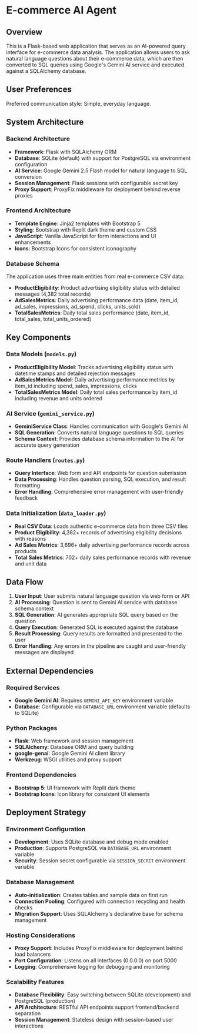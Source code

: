 # E-commerce AI Agent

## Overview

This is a Flask-based web application that serves as an AI-powered query interface for e-commerce data analysis. The application allows users to ask natural language questions about their e-commerce data, which are then converted to SQL queries using Google's Gemini AI service and executed against a SQLAlchemy database.

## User Preferences

Preferred communication style: Simple, everyday language.

## System Architecture

### Backend Architecture
- **Framework**: Flask with SQLAlchemy ORM
- **Database**: SQLite (default) with support for PostgreSQL via environment configuration
- **AI Service**: Google Gemini 2.5 Flash model for natural language to SQL conversion
- **Session Management**: Flask sessions with configurable secret key
- **Proxy Support**: ProxyFix middleware for deployment behind reverse proxies

### Frontend Architecture
- **Template Engine**: Jinja2 templates with Bootstrap 5
- **Styling**: Bootstrap with Replit dark theme and custom CSS
- **JavaScript**: Vanilla JavaScript for form interactions and UI enhancements
- **Icons**: Bootstrap Icons for consistent iconography

### Database Schema
The application uses three main entities from real e-commerce CSV data:
- **ProductEligibility**: Product advertising eligibility status with detailed messages (4,382 total records)
- **AdSalesMetrics**: Daily advertising performance data (date, item_id, ad_sales, impressions, ad_spend, clicks, units_sold)
- **TotalSalesMetrics**: Daily total sales performance (date, item_id, total_sales, total_units_ordered)

## Key Components

### Data Models (`models.py`)
- **ProductEligibility Model**: Tracks advertising eligibility status with datetime stamps and detailed rejection messages
- **AdSalesMetrics Model**: Daily advertising performance metrics by item_id including spend, sales, impressions, clicks
- **TotalSalesMetrics Model**: Daily total sales performance by item_id including revenue and units ordered

### AI Service (`gemini_service.py`)
- **GeminiService Class**: Handles communication with Google's Gemini AI
- **SQL Generation**: Converts natural language questions to SQL queries
- **Schema Context**: Provides database schema information to the AI for accurate query generation

### Route Handlers (`routes.py`)
- **Query Interface**: Web form and API endpoints for question submission
- **Data Processing**: Handles question parsing, SQL execution, and result formatting
- **Error Handling**: Comprehensive error management with user-friendly feedback

### Data Initialization (`data_loader.py`)
- **Real CSV Data**: Loads authentic e-commerce data from three CSV files
- **Product Eligibility**: 4,382+ records of advertising eligibility decisions with reasons
- **Ad Sales Metrics**: 3,696+ daily advertising performance records across products
- **Total Sales Metrics**: 702+ daily sales performance records with revenue and unit data

## Data Flow

1. **User Input**: User submits natural language question via web form or API
2. **AI Processing**: Question is sent to Gemini AI service with database schema context
3. **SQL Generation**: AI generates appropriate SQL query based on the question
4. **Query Execution**: Generated SQL is executed against the database
5. **Result Processing**: Query results are formatted and presented to the user
6. **Error Handling**: Any errors in the pipeline are caught and user-friendly messages are displayed

## External Dependencies

### Required Services
- **Google Gemini AI**: Requires `GEMINI_API_KEY` environment variable
- **Database**: Configurable via `DATABASE_URL` environment variable (defaults to SQLite)

### Python Packages
- **Flask**: Web framework and session management
- **SQLAlchemy**: Database ORM and query building
- **google-genai**: Google Gemini AI client library
- **Werkzeug**: WSGI utilities and proxy support

### Frontend Dependencies
- **Bootstrap 5**: UI framework with Replit dark theme
- **Bootstrap Icons**: Icon library for consistent UI elements

## Deployment Strategy

### Environment Configuration
- **Development**: Uses SQLite database and debug mode enabled
- **Production**: Supports PostgreSQL via `DATABASE_URL` environment variable
- **Security**: Session secret configurable via `SESSION_SECRET` environment variable

### Database Management
- **Auto-initialization**: Creates tables and sample data on first run
- **Connection Pooling**: Configured with connection recycling and health checks
- **Migration Support**: Uses SQLAlchemy's declarative base for schema management

### Hosting Considerations
- **Proxy Support**: Includes ProxyFix middleware for deployment behind load balancers
- **Port Configuration**: Listens on all interfaces (0.0.0.0) on port 5000
- **Logging**: Comprehensive logging for debugging and monitoring

### Scalability Features
- **Database Flexibility**: Easy switching between SQLite (development) and PostgreSQL (production)
- **API Architecture**: RESTful API endpoints support frontend/backend separation
- **Session Management**: Stateless design with session-based user interactions